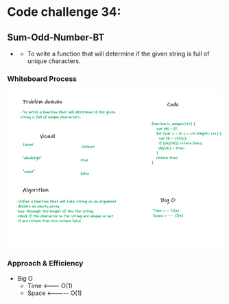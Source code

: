 # Code challenge 34:

## Sum-Odd-Number-BT
<!-- Description of the challenge -->
- - To write a function that will determine if the given string is full of unique characters.

### Whiteboard Process
<!-- Embedded whiteboard image -->

![image](unique.png)

### Approach & Efficiency
<!-- What approach did you take? Discuss Why. What is the Big O space/time for this approach? -->

- Big O 
   - Time <--- O(1)
   - Space <----- O(1)
